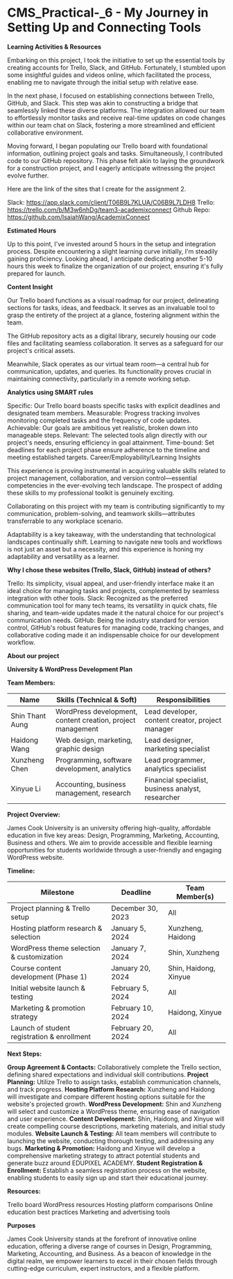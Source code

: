 # CMS_Practical-_6 - My Journey in Setting Up and Connecting Tools


**Learning Activities & Resources**


Embarking on this project, I took the initiative to set up the essential tools by creating accounts for Trello, Slack, and GitHub. Fortunately, I stumbled upon some insightful guides and videos online, which facilitated the process, enabling me to navigate through the initial setup with relative ease.

In the next phase, I focused on establishing connections between Trello, GitHub, and Slack. This step was akin to constructing a bridge that seamlessly linked these diverse platforms. The integration allowed our team to effortlessly monitor tasks and receive real-time updates on code changes within our team chat on Slack, fostering a more streamlined and efficient collaborative environment.

Moving forward, I began populating our Trello board with foundational information, outlining project goals and tasks. Simultaneously, I contributed code to our GitHub repository. This phase felt akin to laying the groundwork for a construction project, and I eagerly anticipate witnessing the project evolve further.

Here are the link of the sites that I create for the assignment 2.

Slack: https://app.slack.com/client/T06B9L7KLUA/C06B9L7LDH8
Trello: https://trello.com/b/M3w6nhDg/team3-academixconnect
Github Repo: https://github.com/IsaiahWang/AcademixConnect


**Estimated Hours**


Up to this point, I've invested around 5 hours in the setup and integration process. Despite encountering a slight learning curve initially, I'm steadily gaining proficiency. Looking ahead, I anticipate dedicating another 5-10 hours this week to finalize the organization of our project, ensuring it's fully prepared for launch.


**Content Insight**


Our Trello board functions as a visual roadmap for our project, delineating sections for tasks, ideas, and feedback. It serves as an invaluable tool to grasp the entirety of the project at a glance, fostering alignment within the team.

The GitHub repository acts as a digital library, securely housing our code files and facilitating seamless collaboration. It serves as a safeguard for our project's critical assets.

Meanwhile, Slack operates as our virtual team room—a central hub for communication, updates, and queries. Its functionality proves crucial in maintaining connectivity, particularly in a remote working setup.


**Analytics using SMART rules**


Specific: Our Trello board boasts specific tasks with explicit deadlines and designated team members.
Measurable: Progress tracking involves monitoring completed tasks and the frequency of code updates.
Achievable: Our goals are ambitious yet realistic, broken down into manageable steps.
Relevant: The selected tools align directly with our project's needs, ensuring efficiency in goal attainment.
Time-bound: Set deadlines for each project phase ensure adherence to the timeline and meeting established targets.
Career/Employability/Learning Insights


This experience is proving instrumental in acquiring valuable skills related to project management, collaboration, and version control—essential competencies in the ever-evolving tech landscape. The prospect of adding these skills to my professional toolkit is genuinely exciting.


Collaborating on this project with my team is contributing significantly to my communication, problem-solving, and teamwork skills—attributes transferrable to any workplace scenario.


Adaptability is a key takeaway, with the understanding that technological landscapes continually shift. Learning to navigate new tools and workflows is not just an asset but a necessity, and this experience is honing my adaptability and versatility as a learner.


**Why I chose these websites (Trello, Slack, GitHub) instead of others?**


Trello: Its simplicity, visual appeal, and user-friendly interface make it an ideal choice for managing tasks and projects, complemented by seamless integration with other tools.
Slack: Recognized as the preferred communication tool for many tech teams, its versatility in quick chats, file sharing, and team-wide updates made it the natural choice for our project's communication needs.
GitHub: Being the industry standard for version control, GitHub's robust features for managing code, tracking changes, and collaborative coding made it an indispensable choice for our development workflow.



**About our project**

**University & WordPress Development Plan**


 **Team Members:**

| Name             | Skills (Technical & Soft)                                    | Responsibilities                                  |
|------------------|---------------------------------------------------------     |---------------------------------------------------|
| Shin Thant Aung  | WordPress development, content creation, project management  | Lead developer, content creator, project manager  |
| Haidong Wang     | Web design, marketing, graphic design                        | Lead designer, marketing specialist               |
| Xunzheng Chen    | Programming, software development, analytics                 | Lead programmer, analytics specialist             |
| Xinyue Li        | Accounting, business management, research                    | Financial specialist, business analyst, researcher|

**Project Overview:**

James Cook University is an university offering high-quality, affordable education in five key areas: Design, Programming, Marketing, Accounting, Business and others. We aim to provide accessible and flexible learning opportunities for students worldwide through a user-friendly and engaging WordPress website.

**Timeline:**


| Milestone                                    | Deadline          | Team Member(s)                   |
|----------------------------------------------|-------------------|-----------------------------------|
| Project planning & Trello setup              | December 30, 2023 | All                               |
| Hosting platform research & selection        | January 5, 2024   | Xunzheng, Haidong                 |
| WordPress theme selection & customization    | January 7, 2024   | Shin, Xunzheng                   |
| Course content development (Phase 1)         | January 20, 2024  | Shin, Haidong, Xinyue             |
| Initial website launch & testing             | February 5, 2024  | All                               |
| Marketing & promotion strategy               | February 10, 2024 | Haidong, Xinyue                   |
| Launch of student registration & enrollment  | February 20, 2024 | All                               |


**Next Steps:**

**Group Agreement & Contacts:** Collaboratively complete the Trello section, defining shared expectations and individual skill contributions.
**Project Planning:** Utilize Trello to assign tasks, establish communication channels, and track progress.
**Hosting Platform Research:** Xunzheng and Haidong will investigate and compare different hosting options suitable for the website's projected growth.
**WordPress Development:** Shin and Xunzheng will select and customize a WordPress theme, ensuring ease of navigation and user experience.
**Content Development:** Shin, Haidong, and Xinyue will create compelling course descriptions, marketing materials, and initial study modules.
**Website Launch & Testing:** All team members will contribute to launching the website, conducting thorough testing, and addressing any bugs.
**Marketing & Promotion:** Haidong and Xinyue will develop a comprehensive marketing strategy to attract potential students and generate buzz around EDUPIXEL ACADEMY.
**Student Registration & Enrollment:** Establish a seamless registration process on the website, enabling students to easily sign up and start their educational journey.

 
**Resources:**

Trello board
WordPress resources
Hosting platform comparisons
Online education best practices
Marketing and advertising tools


**Purposes**


James Cook University stands at the forefront of innovative online education, offering a diverse range of courses in Design, Programming, Marketing, Accounting, and Business. As a beacon of knowledge in the digital realm, we empower learners to excel in their chosen fields through cutting-edge curriculum, expert instructors, and a flexible platform.
